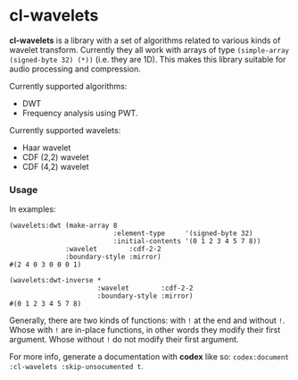 cl-wavelets
===========

**cl-wavelets** is a library with a set of algorithms related to
various kinds of wavelet transform. Currently they all work with
arrays of type `(simple-array (signed-byte 32) (*))` (i.e. they are
1D). This makes this library suitable for audio processing and
compression.

Currently supported algorithms:
* DWT
* Frequency analysis using PWT.

Currently supported wavelets:
* Haar wavelet
* CDF (2,2) wavelet
* CDF (4,2) wavelet

### Usage

In examples:
~~~~
(wavelets:dwt (make-array 8
                          :element-type     '(signed-byte 32)
                          :initial-contents '(0 1 2 3 4 5 7 8))
              :wavelet        :cdf-2-2
              :boundary-style :mirror)
#(2 4 0 3 0 0 0 1)

(wavelets:dwt-inverse *
                      :wavelet        :cdf-2-2
                      :boundary-style :mirror)
#(0 1 2 3 4 5 7 8)
~~~~

Generally, there are two kinds of functions: with `!` at the end and without
`!`. Whose with `!` are in-place functions, in other words they modify their
first argument. Whose without `!` do not modify their first argument.

For more info, generate a documentation with **codex** like so:
`codex:document :cl-wavelets :skip-unsocumented t`.
